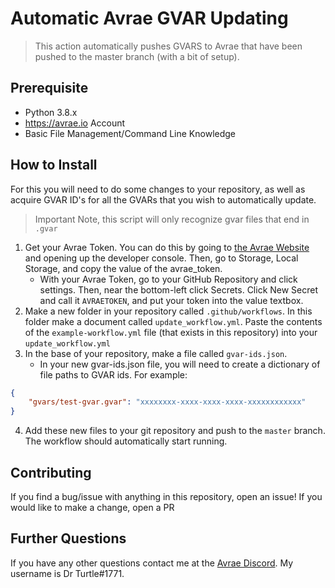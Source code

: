 
Automatic Avrae GVAR Updating
=============================

> This action automatically pushes GVARS to Avrae that have been pushed to the master branch (with a bit of setup).

Prerequisite
-----------
* Python 3.8.x
* https://avrae.io Account
* Basic File Management/Command Line Knowledge

How to Install
-----------------

For this you will need to do some changes to your repository, as well as acquire GVAR ID's for all the GVARs that you wish to automatically update.

> Important Note, this script will only recognize gvar files that end in `.gvar`

1. Get your Avrae Token. You can do this by going to [the Avrae Website](https://avrae.io) and opening up the developer console. Then, go to Storage, Local Storage, and copy the value of the avrae_token.
	* With your Avrae Token, go to your GitHub Repository and click settings. Then, near the bottom-left click Secrets. Click New Secret and call it `AVRAETOKEN`, and put your token into the value textbox.
2. Make a new folder in your repository called `.github/workflows`. In this folder make a document called `update_workflow.yml`. Paste the contents of the `example-workflow.yml` file (that exists in this repository) into your `update_workflow.yml`
3. In the base of your repository, make a file called `gvar-ids.json`.
    * In your new gvar-ids.json file, you will need to create a dictionary of file paths to GVAR ids. For example:
```json
{
    "gvars/test-gvar.gvar": "xxxxxxxx-xxxx-xxxx-xxxx-xxxxxxxxxxxx"
}
```
4. Add these new files to your git repository and push to the `master` branch. The workflow should automatically start running.


Contributing
------------
If you find a bug/issue with anything in this repository, open an issue! If you would like to make a change, open a PR

Further Questions
-----------------
If you have any other questions contact me at the [Avrae Discord](https://support.avrae.io). My username is Dr Turtle#1771.
